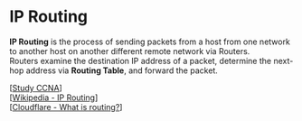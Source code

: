 # IP Routing

**IP Routing** is the process of sending packets from a host from one network to another host on another different remote network via Routers.<br>
Routers examine the destination IP address of a packet, determine the next-hop address via **Routing Table**, and forward the packet.

[[Study CCNA](https://study-ccna.com/what-is-ip-routing/#:~:text=IP%20routing%20is%20the%20process,address%2C%20and%20forward%20the%20packet)]<br>
[[Wikipedia - IP Routing](https://en.wikipedia.org/wiki/IP_routing)]<br>
[[Cloudflare - What is routing?](https://www.cloudflare.com/learning/network-layer/what-is-routing/)]
